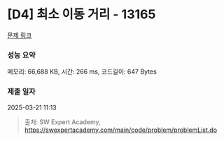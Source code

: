 # [D4] 최소 이동 거리 - 13165 

[문제 링크](https://swexpertacademy.com/main/code/problem/problemDetail.do?contestProbId=AXx8_DQaZHcDFARs) 

### 성능 요약

메모리: 66,688 KB, 시간: 266 ms, 코드길이: 647 Bytes

### 제출 일자

2025-03-21 11:13



> 출처: SW Expert Academy, https://swexpertacademy.com/main/code/problem/problemList.do